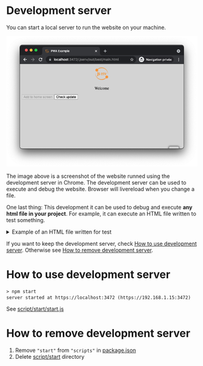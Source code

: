 # Development server

You can start a local server to run the website on your machine.

![stuff](./pwa_dev_server.png)

The image above is a screenshot of the website runned using the development server in Chrome. The development server can be used to execute and debug the website. Browser will livereload when you change a file.

One last thing: This development it can be used to debug and execute **any html file in your project**. For example, it can execute an HTML file written to test something.

<details>
  <summary>Example of an HTML file written for test</summary>

[test/greet.dev.test.html](../../test/greet.dev.test.html)

![stuff](./test_dev_server.png)

</details>

If you want to keep the development server, check [How to use development server](#how-to-use-development-server). Otherwise see [How to remove development server](#how-to-remove-development-server).

# How to use development server

```console
> npm start
server started at https://localhost:3472 (https://192.168.1.15:3472)
```

See [script/start/start.js](../../script/start/start.js)

# How to remove development server

1. Remove `"start"` from `"scripts"` in [package.json](../../package.json#L26)
2. Delete [script/start](../../script/start) directory
